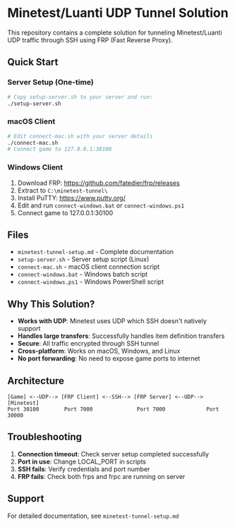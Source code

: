 # Minetest/Luanti UDP Tunnel Solution

This repository contains a complete solution for tunneling Minetest/Luanti UDP traffic through SSH using FRP (Fast Reverse Proxy).

## Quick Start

### Server Setup (One-time)
```bash
# Copy setup-server.sh to your server and run:
./setup-server.sh
```

### macOS Client
```bash
# Edit connect-mac.sh with your server details
./connect-mac.sh
# Connect game to 127.0.0.1:30100
```

### Windows Client
1. Download FRP: https://github.com/fatedier/frp/releases
2. Extract to `C:\minetest-tunnel\`
3. Install PuTTY: https://www.putty.org/
4. Edit and run `connect-windows.bat` or `connect-windows.ps1`
5. Connect game to 127.0.0.1:30100

## Files

- `minetest-tunnel-setup.md` - Complete documentation
- `setup-server.sh` - Server setup script (Linux)
- `connect-mac.sh` - macOS client connection script
- `connect-windows.bat` - Windows batch script
- `connect-windows.ps1` - Windows PowerShell script

## Why This Solution?

- **Works with UDP**: Minetest uses UDP which SSH doesn't natively support
- **Handles large transfers**: Successfully handles item definition transfers
- **Secure**: All traffic encrypted through SSH tunnel
- **Cross-platform**: Works on macOS, Windows, and Linux
- **No port forwarding**: No need to expose game ports to internet

## Architecture

```
[Game] <--UDP--> [FRP Client] <--SSH--> [FRP Server] <--UDP--> [Minetest]
Port 30100        Port 7000              Port 7000             Port 30000
```

## Troubleshooting

1. **Connection timeout**: Check server setup completed successfully
2. **Port in use**: Change LOCAL_PORT in scripts
3. **SSH fails**: Verify credentials and port number
4. **FRP fails**: Check both frps and frpc are running on server

## Support

For detailed documentation, see `minetest-tunnel-setup.md`